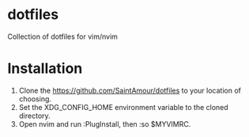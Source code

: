 # dotfiles
Collection of dotfiles for vim/nvim

# Installation
1. Clone the https://github.com/SaintAmour/dotfiles to your location of choosing.
2. Set the XDG_CONFIG_HOME environment variable to the cloned directory.
3. Open nvim and run :PlugInstall, then :so $MYVIMRC.
